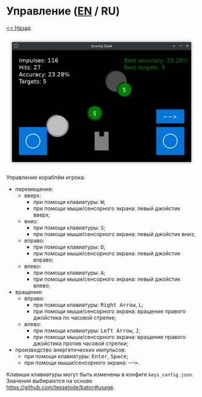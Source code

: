 # Управление ([EN](controls.md) / RU)

[<< Назад](README_ru.md)

![](screenshot.png)

Управление кораблëм игрока:

- перемещение:
  - вверх:
    - при помощи клавиатуры: <kbd>W</kbd>;
    - при помощи мыши/сенсорного экрана: левый джойстик вверх;
  - вниз:
    - при помощи клавиатуры: <kbd>S</kbd>;
    - при помощи мыши/сенсорного экрана: левый джойстик вниз;
  - вправо:
    - при помощи клавиатуры: <kbd>D</kbd>;
    - при помощи мыши/сенсорного экрана: левый джойстик вправо;
  - влево:
    - при помощи клавиатуры: <kbd>A</kbd>;
    - при помощи мыши/сенсорного экрана: левый джойстик влево;
- вращение:
  - вправо:
    - при помощи клавиатуры: <kbd>Right Arrow</kbd>, <kbd>L</kbd>;
    - при помощи мыши/сенсорного экрана: вращение правого джойстика по часовой стрелке;
  - влево:
    - при помощи клавиатуры: <kbd>Left Arrow</kbd>, <kbd>J</kbd>;
    - при помощи мыши/сенсорного экрана: вращение правого джойстика против часовой стрелки;
- производство энергетических импульсов:
  - при помощи клавиатуры: <kbd>Enter</kbd>, <kbd>Space</kbd>;
  - при помощи мыши/сенсорного экрана: <kbd>~~></kbd>.

Клавиши клавиатуры могут быть изменены в конфиге `keys_config.json`. Значения выбираются на основе https://github.com/tesselode/baton#usage.
